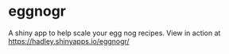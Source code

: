 # eggnogr

A shiny app to help scale your egg nog recipes. View in action at <https://hadley.shinyapps.io/eggnogr/>
